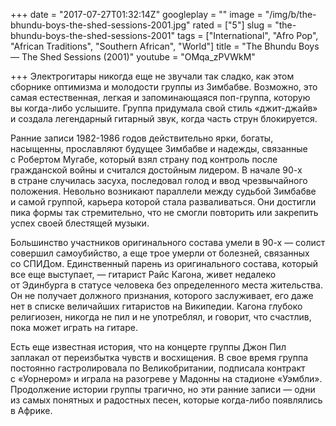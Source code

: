 +++
date = "2017-07-27T01:32:14Z"
googleplay = ""
image = "/img/b/the-bhundu-boys-the-shed-sessions-2001.jpg"
rated = ["5"]
slug = "the-bhundu-boys-the-shed-sessions-2001"
tags = ["International", "Afro Pop", "African Traditions", "Southern African", "World"]
title = "The Bhundu Boys — The Shed Sessions (2001)"
youtube = "OMqa_zPVWkM"

+++
Электрогитары никогда еще не&nbsp;звучали так сладко, как этом сборнике оптимизма и&nbsp;молодости группы из&nbsp;Зимбабве. Возможно, это самая естественная, легкая и&nbsp;запоминающаяся поп-группа, которую вы&nbsp;когда-либо услышите. Группа придумала свой стиль &laquo;джит-джайв&raquo; и&nbsp;создала легендарный гитарный звук, когда часть струн блокируется.

Ранние записи 1982-1986 годов действительно ярки, богаты, насыщенны, прославляют будущее Зимбабве и&nbsp;надежды, связанные с&nbsp;Робертом Мугабе, который взял страну под контроль после гражданской войны и&nbsp;считался достойным лидером. В&nbsp;начале 90-х в&nbsp;стране случилась засуха, последовал голод и&nbsp;ввод чрезвычайного положения. Невольно возникают параллели между судьбой Зимбабве и&nbsp;самой группой, карьера которой стала разваливаться. Они достигли пика формы так стремительно, что не&nbsp;смогли повторить или закрепить успех своей блестящей музыки.

Большинство участников оригинального состава умели в&nbsp;90-х&nbsp;&mdash; солист совершил самоубийство, а&nbsp;еще трое умерли от&nbsp;болезней, связанных со&nbsp;СПИДом. Единственный парень из&nbsp;оригинального состава, который все еще выступает,&nbsp;&mdash; гитарист Райс Кагона, живет недалеко от&nbsp;Эдинбурга в&nbsp;статусе человека без определенного места жительства. Он&nbsp;не&nbsp;получает должного признания, которого заслуживает, его даже нет в&nbsp;списке величайших гитаристов на&nbsp;Википедии. Кагона глубоко религиозен, никогда не&nbsp;пил и&nbsp;не&nbsp;употреблял, и&nbsp;говорит, что счастлив, пока может играть на&nbsp;гитаре.

Есть еще известная история, что на&nbsp;концерте группы Джон Пил заплакал от&nbsp;переизбытка чувств и&nbsp;восхищения. В&nbsp;свое время группа постоянно гастролировала по&nbsp;Великобритании, подписала контракт с&nbsp;&laquo;Уорнером&raquo; и&nbsp;играла на&nbsp;разогреве у&nbsp;Мадонны на&nbsp;стадионе &laquo;Уэмбли&raquo;. Продолжение истории группы трагично, но&nbsp;эти ранние записи&nbsp;&mdash; одни из&nbsp;самых понятных и&nbsp;радостных песен, которые когда-либо появлялись в&nbsp;Африке.